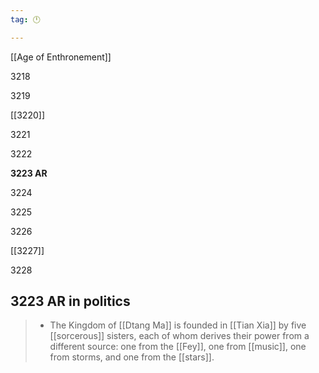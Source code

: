 ```yaml
---
tag: 🕛

---
```

[[Age of Enthronement]]


3218

3219

[[3220]]

3221

3222

**3223 AR**

3224

3225

3226

[[3227]]

3228



## 3223 AR in politics

>  - The Kingdom of [[Dtang Ma]] is founded in [[Tian Xia]] by five [[sorcerous]] sisters, each of whom derives their power from a different source: one from the [[Fey]], one from [[music]], one from storms, and one from the [[stars]].






